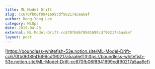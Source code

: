 ```yaml
---
title: ML Model Drift
slug: cc670fb06f8941699cdf90217a5aa6ef
author: Dong-Yong Lee
category: MLOps
date: 2019-04-28
external: ML-Model-Drift-cc670fb06f8941699cdf90217a5aa6ef
layout: post
---
```


[https://boundless-whitefish-53e.notion.site/ML-Model-Drift-cc670fb06f8941699cdf90217a5aa6ef](https://boundless-whitefish-53e.notion.site/ML-Model-Drift-cc670fb06f8941699cdf90217a5aa6ef)